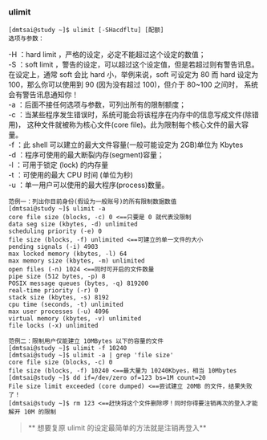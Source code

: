 ### ulimit

```
[dmtsai@study ~]$ ulimit [-SHacdfltu] [配额]
选项与参数：
```

-H ：hard limit ，严格的设定，必定不能超过这个设定的数值；  
-S ：soft limit ，警告的设定，可以超过这个设定值，但是若超过则有警告讯息。 在设定上，通常 soft 会比 hard 小，举例来说，soft 可设定为 80 而 hard 设定为 100，那么你可以使用到 90 \(因为没有超过 100\)，但介于 80~100 之间时， 系统会有警告讯息通知你！  
-a ：后面不接任何选项与参数，可列出所有的限制额度；  
-c ：当某些程序发生错误时，系统可能会将该程序在内存中的信息写成文件\(除错用\)， 这种文件就被称为核心文件\(core file\)。此为限制每个核心文件的最大容量。  
-f ：此 shell 可以建立的最大文件容量\(一般可能设定为 2GB\)单位为 Kbytes  
-d ：程序可使用的最大断裂内存\(segment\)容量；  
-l ：可用于锁定 \(lock\) 的内存量  
-t ：可使用的最大 CPU 时间 \(单位为秒\)  
-u ：单一用户可以使用的最大程序\(process\)数量。

```
范例一：列出你目前身份(假设为一般账号)的所有限制数据数值
[dmtsai@study ~]$ ulimit -a
core file size (blocks, -c) 0 <==只要是 0 就代表没限制
data seg size (kbytes, -d) unlimited
scheduling priority (-e) 0
file size (blocks, -f) unlimited <==可建立的单一文件的大小
pending signals (-i) 4903
max locked memory (kbytes, -l) 64
max memory size (kbytes, -m) unlimited
open files (-n) 1024 <==同时可开启的文件数量
pipe size (512 bytes, -p) 8
POSIX message queues (bytes, -q) 819200
real-time priority (-r) 0
stack size (kbytes, -s) 8192
cpu time (seconds, -t) unlimited
max user processes (-u) 4096
virtual memory (kbytes, -v) unlimited
file locks (-x) unlimited

范例二：限制用户仅能建立 10MBytes 以下的容量的文件
[dmtsai@study ~]$ ulimit -f 10240
[dmtsai@study ~]$ ulimit -a | grep 'file size'
core file size (blocks, -c) 0
file size (blocks, -f) 10240 <==最大量为 10240Kbyes，相当 10Mbytes
[dmtsai@study ~]$ dd if=/dev/zero of=123 bs=1M count=20
File size limit exceeded (core dumped) <==尝试建立 20MB 的文件，结果失败了！
[dmtsai@study ~]$ rm 123 <==赶快将这个文件删除啰！同时你得要注销再次的登入才能解开 10M 的限制
```

> ** 想要复原 ulimit 的设定最简单的方法就是注销再登入**



